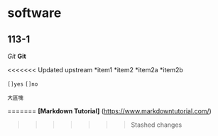 # software
## 113-1
*Git*
**Git**

<<<<<<< Updated upstream
*item1
*item2
 *item2a
 *item2b

`[]yes`
`[]no`

    大區塊
=======
**[Markdown Tutorial]** (https://www.markdowntutorial.com/)


>>>>>>> Stashed changes
